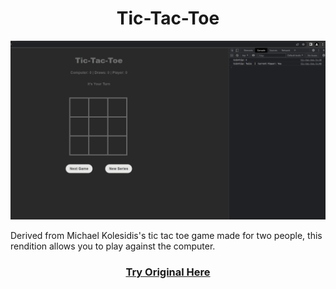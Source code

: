 
<div align="center">
  <h1>Tic-Tac-Toe</h1>
  
  <img src="./images/ticTacToeGame.gif" >
</div>

Derived from Michael Kolesidis's tic tac toe game made for two people, this rendition allows you to play against the computer.


<a href="https://tic-tac-toe-michael.netlify.app/"><h3 align="center">Try Original Here</h3></a>